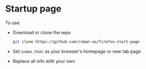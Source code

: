 # Startup page

To use:
- Download or clone the repo

  ```bash
  git clone https://github.com/roman-xo/firefox-start-page
  ```

- Set `index.html` as your browser's homepage or new tab page
- Replace all info with your own
